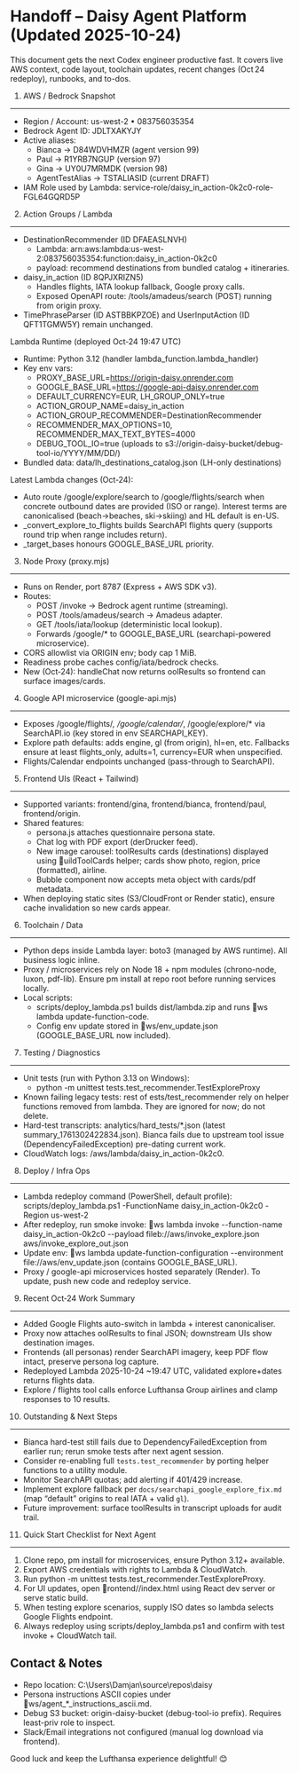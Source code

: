 ﻿Handoff – Daisy Agent Platform (Updated 2025-10-24)
=================================================

This document gets the next Codex engineer productive fast. It covers live AWS context, code layout, toolchain updates, recent changes (Oct 24 redeploy), runbooks, and to-dos.

1. AWS / Bedrock Snapshot
-------------------------
- Region / Account: us-west-2 • 083756035354
- Bedrock Agent ID: JDLTXAKYJY
- Active aliases:
  - Bianca → D84WDVHMZR (agent version 99)
  - Paul   → R1YRB7NGUP (version 97)
  - Gina   → UY0U7MRMDK (version 98)
  - AgentTestAlias → TSTALIASID (current DRAFT)
- IAM Role used by Lambda: service-role/daisy_in_action-0k2c0-role-FGL64GQRD5P

2. Action Groups / Lambda
-------------------------
- DestinationRecommender (ID DFAEASLNVH)
  - Lambda: arn:aws:lambda:us-west-2:083756035354:function:daisy_in_action-0k2c0
  - payload: recommend destinations from bundled catalog + itineraries.
- daisy_in_action (ID 8QPJXRIZN5)
  - Handles flights, IATA lookup fallback, Google proxy calls.
  - Exposed OpenAPI route: /tools/amadeus/search (POST) running from origin proxy.
- TimePhraseParser (ID ASTBBKPZOE) and UserInputAction (ID QFT1TGMW5Y) remain unchanged.

Lambda Runtime (deployed Oct‑24 19:47 UTC)
- Runtime: Python 3.12 (handler lambda_function.lambda_handler)
- Key env vars:
  - PROXY_BASE_URL=https://origin-daisy.onrender.com
  - GOOGLE_BASE_URL=https://google-api-daisy.onrender.com
  - DEFAULT_CURRENCY=EUR, LH_GROUP_ONLY=true
  - ACTION_GROUP_NAME=daisy_in_action
  - ACTION_GROUP_RECOMMENDER=DestinationRecommender
  - RECOMMENDER_MAX_OPTIONS=10, RECOMMENDER_MAX_TEXT_BYTES=4000
  - DEBUG_TOOL_IO=true (uploads to s3://origin-daisy-bucket/debug-tool-io/YYYY/MM/DD/)
- Bundled data: data/lh_destinations_catalog.json (LH-only destinations)

Latest Lambda changes (Oct‑24):
- Auto route /google/explore/search to /google/flights/search when concrete outbound dates are provided (ISO or range). Interest terms are canonicalised (beach→beaches, ski→skiing) and HL default is en-US.
- _convert_explore_to_flights builds SearchAPI flights query (supports round trip when range includes return).
- _target_bases honours GOOGLE_BASE_URL priority.

3. Node Proxy (proxy.mjs)
-------------------------
- Runs on Render, port 8787 (Express + AWS SDK v3).
- Routes:
  - POST /invoke → Bedrock agent runtime (streaming).
  - POST /tools/amadeus/search → Amadeus adapter.
  - GET /tools/iata/lookup (deterministic local lookup).
  - Forwards /google/* to GOOGLE_BASE_URL (searchapi-powered microservice).
- CORS allowlist via ORIGIN env; body cap 1 MiB.
- Readiness probe caches config/iata/bedrock checks.
- New (Oct‑24): handleChat now returns 	oolResults so frontend can surface images/cards.

4. Google API microservice (google-api.mjs)
------------------------------------------
- Exposes /google/flights/*, /google/calendar/*, /google/explore/* via SearchAPI.io (key stored in env SEARCHAPI_KEY).
- Explore path defaults: adds engine, gl (from origin), hl=en, etc. Fallbacks ensure at least flights_only, adults=1, currency=EUR when unspecified.
- Flights/Calendar endpoints unchanged (pass-through to SearchAPI).

5. Frontend UIs (React + Tailwind)
-----------------------------------
- Supported variants: frontend/gina, frontend/bianca, frontend/paul, frontend/origin.
- Shared features:
  - persona.js attaches questionnaire persona state.
  - Chat log with PDF export (derDrucker feed).
  - New image carousel: toolResults cards (destinations) displayed using uildToolCards helper; cards show photo, region, price (formatted), airline.
  - Bubble component now accepts meta object with cards/pdf metadata.
- When deploying static sites (S3/CloudFront or Render static), ensure cache invalidation so new cards appear.

6. Toolchain / Data
--------------------
- Python deps inside Lambda layer: boto3 (managed by AWS runtime). All business logic inline.
- Proxy / microservices rely on Node 18 + npm modules (chrono-node, luxon, pdf-lib). Ensure 
pm install at repo root before running services locally.
- Local scripts:
  - scripts/deploy_lambda.ps1 builds dist/lambda.zip and runs ws lambda update-function-code.
  - Config env update stored in ws/env_update.json (GOOGLE_BASE_URL now included).

7. Testing / Diagnostics
-------------------------
- Unit tests (run with Python 3.13 on Windows):
  - python -m unittest tests.test_recommender.TestExploreProxy
- Known failing legacy tests: rest of 	ests/test_recommender rely on helper functions removed from lambda. They are ignored for now; do not delete.
- Hard-test transcripts: analytics/hard_tests/*.json (latest summary_1761302422834.json). Bianca fails due to upstream tool issue (DependencyFailedException) pre-dating current work.
- CloudWatch logs: /aws/lambda/daisy_in_action-0k2c0.

8. Deploy / Infra Ops
----------------------
- Lambda redeploy command (PowerShell, default profile):
  scripts/deploy_lambda.ps1 -FunctionName daisy_in_action-0k2c0 -Region us-west-2
- After redeploy, run smoke invoke:
  ws lambda invoke --function-name daisy_in_action-0k2c0 --payload fileb://aws/invoke_explore.json aws/invoke_explore_out.json
- Update env: ws lambda update-function-configuration --environment file://aws/env_update.json (contains GOOGLE_BASE_URL).
- Proxy / google-api microservices hosted separately (Render). To update, push new code and redeploy service.

9. Recent Oct‑24 Work Summary
------------------------------
- Added Google Flights auto-switch in lambda + interest canonicaliser.
- Proxy now attaches 	oolResults to final JSON; downstream UIs show destination images.
- Frontends (all personas) render SearchAPI imagery, keep PDF flow intact, preserve persona log capture.
- Redeployed Lambda 2025-10-24 ~19:47 UTC, validated explore+dates returns flights data.
- Explore / flights tool calls enforce Lufthansa Group airlines and clamp responses to 10 results.

10. Outstanding & Next Steps
-----------------------------
- Bianca hard-test still fails due to DependencyFailedException from earlier run; rerun smoke tests after next agent session.
- Consider re-enabling full `tests.test_recommender` by porting helper functions to a utility module.
- Monitor SearchAPI quotas; add alerting if 401/429 increase.
- Implement explore fallback per `docs/searchapi_google_explore_fix.md` (map “default” origins to real IATA + valid `gl`).
- Future improvement: surface toolResults in transcript uploads for audit trail.

11. Quick Start Checklist for Next Agent
----------------------------------------
1. Clone repo, 
pm install for microservices, ensure Python 3.12+ available.
2. Export AWS credentials with rights to Lambda & CloudWatch.
3. Run python -m unittest tests.test_recommender.TestExploreProxy.
4. For UI updates, open rontend/<persona>/index.html using React dev server or serve static build.
5. When testing explore scenarios, supply ISO dates so lambda selects Google Flights endpoint.
6. Always redeploy using scripts/deploy_lambda.ps1 and confirm with test invoke + CloudWatch tail.

Contact & Notes
---------------
- Repo location: C:\Users\Damjan\source\repos\daisy
- Persona instructions ASCII copies under ws/agent_*_instructions_ascii.md.
- Debug S3 bucket: origin-daisy-bucket (debug-tool-io prefix). Requires least-priv role to inspect.
- Slack/Email integrations not configured (manual log download via frontend).

Good luck and keep the Lufthansa experience delightful! 😊
